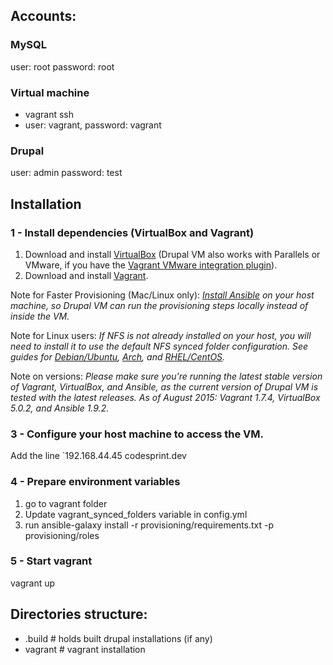 ## Accounts:
### MySQL
user: root
password: root

### Virtual machine
- vagrant ssh
- user: vagrant, password: vagrant

### Drupal
user: admin
password: test

## Installation

### 1 - Install dependencies (VirtualBox and Vagrant)

  1. Download and install [VirtualBox](https://www.virtualbox.org/wiki/Downloads) (Drupal VM also works with Parallels or VMware, if you have the [Vagrant VMware integration plugin](http://www.vagrantup.com/vmware)).
  2. Download and install [Vagrant](http://www.vagrantup.com/downloads.html).

Note for Faster Provisioning (Mac/Linux only): *[Install Ansible](http://docs.ansible.com/intro_installation.html) on your host machine, so Drupal VM can run the provisioning steps locally instead of inside the VM.*

Note for Linux users: *If NFS is not already installed on your host, you will need to install it to use the default NFS synced folder configuration. See guides for [Debian/Ubuntu](https://www.digitalocean.com/community/tutorials/how-to-set-up-an-nfs-mount-on-ubuntu-14-04), [Arch](https://wiki.archlinux.org/index.php/NFS#Installation), and [RHEL/CentOS](https://www.digitalocean.com/community/tutorials/how-to-set-up-an-nfs-mount-on-centos-6).*

Note on versions: *Please make sure you're running the latest stable version of Vagrant, VirtualBox, and Ansible, as the current version of Drupal VM is tested with the latest releases. As of August 2015: Vagrant 1.7.4, VirtualBox 5.0.2, and Ansible 1.9.2.*

### 3 - Configure your host machine to access the VM.

Add the line `192.168.44.45  codesprint.dev

### 4 - Prepare environment variables

  1. go to vagrant folder
  2. Update vagrant_synced_folders variable in config.yml
  2. run ansible-galaxy install -r provisioning/requirements.txt -p provisioning/roles

### 5 - Start vagrant

  vagrant up

## Directories structure:

  - .build           # holds built drupal installations (if any)
  - vagrant          # vagrant installation


